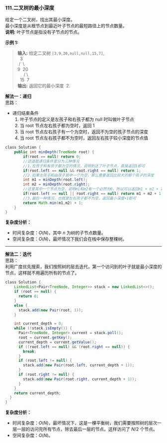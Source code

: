 ### 111.二叉树的最小深度

给定一个二叉树，找出其最小深度。  
最小深度是从根节点到最近叶子节点的最短路径上的节点数量。  
**说明:** 叶子节点是指没有子节点的节点。

**示例 1:**  
>**输入:**  给定二叉树 `[3,9,20,null,null,15,7]`,  
> &nbsp;&nbsp;3  
  &nbsp;/&nbsp; \\  
  9&nbsp;  20  
  &nbsp;&nbsp;&nbsp;&nbsp; /  \\  
  &nbsp;&nbsp;15&nbsp;&nbsp;7  
>**输出:**  返回它的最小深度  2.  


**解法一：递归**  
思路：  

* 递归结束条件
    1. 叶子节点的定义是左孩子和右孩子都为 null 时叫做叶子节点
    2. 当 root 节点左右孩子都为空时，返回 1
    3. 当 root 节点左右孩子有一个为空时，返回不为空的孩子节点的深度
    4. 当 root 节点左右孩子都不为空时，返回左右孩子较小深度的节点值


```Java   
class Solution {
    public int minDepth(TreeNode root) {
        if(root == null) return 0;
        //这道题递归条件里分为三种情况
        //1.左孩子和有孩子都为空的情况，说明到达了叶子节点，直接返回1即可
        if(root.left == null && root.right == null) return 1;
        //2.如果左孩子和由孩子其中一个为空，那么需要返回比较大的那个孩子的深度        
        int m1 = minDepth(root.left);
        int m2 = minDepth(root.right);
        //这里其中一个节点为空，说明m1和m2有一个必然为0，所以可以返回m1 + m2 + 1;
        if(root.left == null || root.right == null) return m1 + m2 + 1;
        //3.最后一种情况，也就是左右孩子都不为空，返回最小深度+1即可
        return Math.min(m1,m2) + 1; 
    }
}

```
**复杂度分析：**  
* 时间复杂度：$O(N)$，其中 $n$ 为树的子节点数量。
* 空间复杂度：$O(N)$，最坏情况下我们会在栈中保存整棵树。 

---
**解法二：迭代**  
思路：  
利用广度优先搜索，我们按照树的层去迭代，第一个访问到的叶子就是最小深度的节点，这样就不用遍历所有的节点了。
    
```Java   
class Solution {
    LinkedList<Pair<TreeNode, Integer>> stack = new LinkedList<>();
    if (root == null) {
      return 0;
    }
    else {
      stack.add(new Pair(root, 1));
    }

    int current_depth = 0;
    while (!stack.isEmpty()) {
      Pair<TreeNode, Integer> current = stack.poll();
      root = current.getKey();
      current_depth = current.getValue();
      if ((root.left == null) && (root.right == null)) {
        break;
      }
      if (root.left != null) {
        stack.add(new Pair(root.left, current_depth + 1));
      }
      if (root.right != null) {
        stack.add(new Pair(root.right, current_depth + 1));
      }
    }
    return current_depth;
  }
}

```
**复杂度分析：**  
* 时间复杂度：$O(N)$，最坏情况下，这是一棵平衡树，我们需要按照树的层次一层一层的访问完所有节点，除去最后一层的节点。这样访问了 $N/2$ 个节点。
* 空间复杂度：$O(N)$。 